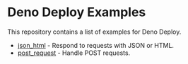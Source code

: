 # Deno Deploy Examples

This repository contains a list of examples for Deno Deploy.

- [json_html](json_html) - Respond to requests with JSON or HTML.
- [post_request](post_request) - Handle POST requests.
